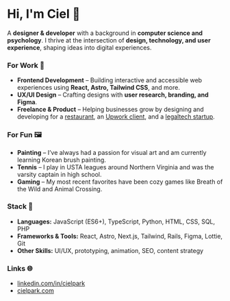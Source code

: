 # Hi, I'm Ciel 🌱

A **designer & developer** with a background in **computer science and psychology**. I thrive at the intersection of **design, technology, and user experience**, shaping ideas into digital experiences.

### For Work 💼
- **Frontend Development** – Building interactive and accessible web experiences using **React, Astro, Tailwind CSS**, and more.
- **UX/UI Design** – Crafting designs with **user research, branding, and Figma**.
- **Freelance & Product** – Helping businesses grow by designing and developing for a [restaurant](https://www.bangbop.com), an [Upwork client](https://chariotsbookkeeping.com/), and a [legaltech startup](https://hellokeepsake.com).

### For Fun 🖼️
- **Painting** – I’ve always had a passion for visual art and am currently learning Korean brush painting.
- **Tennis** – I play in USTA leagues around Northern Virginia and was the varsity captain in high school.
- **Gaming** – My most recent favorites have been cozy games like Breath of the Wild and Animal Crossing.

### Stack 🔧
- **Languages:** JavaScript (ES6+), TypeScript, Python, HTML, CSS, SQL, PHP
- **Frameworks & Tools:** React, Astro, Next.js, Tailwind, Rails, Figma, Lottie, Git
- **Other Skills:** UI/UX, prototyping, animation, SEO, content strategy

### Links 🌐
- [linkedin.com/in/cielpark](https://www.linkedin.com/in/parkciel)
- [cielpark.com](https://www.cielpark.com)
